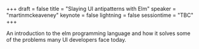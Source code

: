 +++
draft = false
title = "Slaying UI antipatterns with Elm"
speaker = "martinmckeaveney"
keynote = false
lightning = false
sessiontime = "TBC"
+++

An introduction to the elm programming language and how it solves some of the problems many UI developers face today.